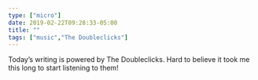 ```yaml
---
type: ["micro"]
date: 2019-02-22T09:28:33-05:00
title: ""
tags: ["music","The Doubleclicks"]
---
```

Today’s writing is powered by The Doubleclicks. Hard to believe it took me this long to start listening to them!
